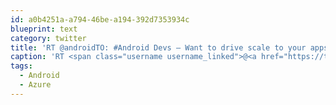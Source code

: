 ```yaml
---
id: a0b4251a-a794-46be-a194-392d7353934c
blueprint: text
category: twitter
title: 'RT @androidTO: #Android Devs – Want to drive scale to your apps in the cloud? Check out the Windows #Azure Toolkit for Android here: htt ...'
caption: 'RT <span class="username username_linked">@<a href="https://twitter.com/androidTO" title="AndroidTO">androidTO</a></span>: <span class="hashtag hashtag_local">#<a href="http://tweettemp.darylchymko.ca/?tag=android">Android</a> Devs – Want to drive scale to your apps in the cloud? Check out the Windows <span class="hashtag hashtag_local">#<a href="http://tweettemp.darylchymko.ca/?tag=azure">Azure</a> Toolkit for Android here: htt ...'
tags:
  - Android
  - Azure
---
```

